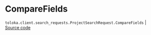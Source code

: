 # CompareFields
`toloka.client.search_requests.ProjectSearchRequest.CompareFields` | [Source code](https://github.com/Toloka/toloka-kit/blob/v1.0.1/src/client/search_requests.py#L192)

